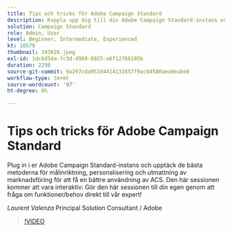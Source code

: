 ```yaml
---
title: Tips och tricks för Adobe Campaign Standard
description: Koppla upp dig till din Adobe Campaign Standard-instans och upptäck de bästa metoderna för målinriktning, personalisering och reklamtrötthet för att få en bättre användning av A.. (Beskrivningarna ska vara mellan 60 och 160 tecken)
solution: Campaign Standard
role: Admin, User
level: Beginner, Intermediate, Experienced
kt: 10579
thumbnail: 343828.jpeg
exl-id: 1dc6d34a-fc3d-4989-8925-a6f12766105b
duration: 2298
source-git-commit: 9a297cda953d4414131657f9ac84580aea0eabeb
workflow-type: tm+mt
source-wordcount: '97'
ht-degree: 0%

---
```


# Tips och tricks för Adobe Campaign Standard

Plug in i er Adobe Campaign Standard-instans och upptäck de bästa metoderna för målinriktning, personalisering och utmattning av marknadsföring för att få en bättre användning av ACS. Den här sessionen kommer att vara interaktiv: Gör den här sessionen till din egen genom att fråga om funktioner/behov direkt till vår expert!

*Laurent Valenza* Principal Solution Consultant / Adobe

>[!VIDEO](https://video.tv.adobe.com/v/343828/?quality=12&learn=on)
